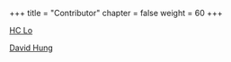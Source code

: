 +++
title = "Contributor"
chapter = false
weight = 60
+++

[HC Lo](https://github.com/snese)

[David Hung](https://github.com/hhh2012aa)


